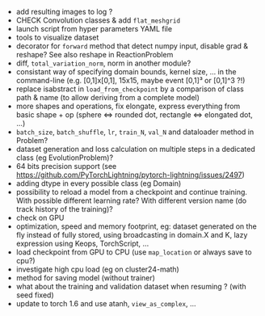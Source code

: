 - add resulting images to log ?
- CHECK Convolution classes & add `flat_meshgrid`
- launch script from hyper parameters YAML file
- tools to visualize dataset
- decorator for `forward` method that detect numpy input, disable grad & reshape? See also reshape in ReactionProblem
- diff, `total_variation_norm`, norm in another module?
- consistant way of specifying domain bounds, kernel size, ... in the command-line (e.g. [0,1]x[0,1], 15x15, maybe event [0,1]³ or [0,1]^3 ?!)
- replace isabstract in `load_from_checkpoint` by a comparison of class path & name (to allow deriving from a complete model)
- more shapes and operations, fix elongate, express everything from basic shape + op (sphere <=> rounded dot, rectangle <=> elongated dot, ...)
- `batch_size`, `batch_shuffle`, `lr`, `train_N`, `val_N` and dataloader method in Problem?
- dataset generation and loss calculation on multiple steps in a dedicated class (eg EvolutionProblem)?
- 64 bits precision support (see https://github.com/PyTorchLightning/pytorch-lightning/issues/2497)
- adding dtype in every possible class (eg Domain)
- possibility to reload a model from a checkpoint and continue training. With possible different learning rate? With different version name (do track history of the training)?
- check on GPU
- optimization, speed and memory footprint, eg: dataset generated on the fly instead of fully stored, using broadcasting in domain.X and K, lazy expression using Keops, TorchScript, ...
- load checkpoint from GPU to CPU (use `map_location` or always save to cpu?)
- investigate high cpu load (eg on cluster24-math)
- method for saving model (without trainer)
- what about the training and validation dataset when resuming ? (with seed fixed)
- update to torch 1.6 and use atanh, `view_as_complex`, ...
